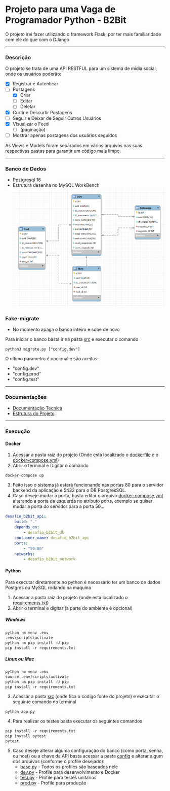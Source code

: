 # Projeto para uma Vaga de Programador Python - B2Bit

O projeto irei fazer utilizando o framework Flask, por ter mais familiaridade com ele do que com o DJango

---

### Descrição
O projeto se trata de uma API RESTFUL para um sistema de midia social, onde os usuários poderão:
- [x] Registrar e Autenticar
- [ ] Postagens
    - [x] Criar
    - [ ] Editar
    - [ ] Deletar
- [x] Curtir e Descurtir Postagens
- [ ] Seguir e Deixar de Seguir Outros Usuários
- [x] Visualizar o Feed
    - [ ] (paginação)
- [ ] Mostrar apenas postagens dos usuários seguidos

As Views e Models foram separados em vários arquivos nas suas respectivas pastas para garantir um código mais limpo.

---

### Banco de Dados
* Postgresql 16
* Estrutura desenha no MySQL WorkBench
![Estrutura do Banco de Dados](./docs/estrutura_db.png)

### Fake-migrate
* No momento apaga o banco inteiro e sobe de novo

Para iniciar o banco basta ir na pasta [src](./src/) e executar o comando
```shell
python3 migrate.py ["config.dev"]
```
O ultimo parametro é opcional e são aceitos:
- "config.dev"
- "config.prod"
- "config.test"

---

### Documentações
- [Documentação Tecnica](./docs/README.md)
- [Estrutura do Projeto](./docs/estrutura_projeto.md)

---

### Execução
#### Docker
1. Acessar a pasta raiz do projeto (Onde está localizado o [dockerfile](./dockerfile) e o [docker-compose.yml](./docker-compose.yml))
2. Abrir o terminal e Digitar o comando
```shell
docker-compose up
```
3. Feito isso o sistema já estará funcionando nas portas 80 para o servidor backend da aplicação e 5432 para o DB PostgresSQL.
4. Caso deseje mudar a porta, basta editar o arquivo [docker-compose.yml](./docker-compose.yml) alterando a porta da esquerda no atributo ports, exemplo se quiser mudar a porta do servidor para a porta 50...
```yml
desafio_b2bit_api:
    build: "."
    depends_on: 
        - desafio_b2bit_db
    container_name: desafio_b2bit_api
    ports:
        - "50:80"
    networks: 
        - desafio_b2bit_network
```

#### Python
Para executar diretamente no python é necessário ter um banco de dados Postgres ou MySQL rodando na maquina

1. Acessar a pasta raiz do projeto (onde está localizado o [requirements.txt](./requirements.txt))
2. Abrir o terminal e digitar (a parte do ambiente é opcional)
##### Windows
```shell
python -m venv .env
.env\scripts\activate
python -m pip install -U pip
pip install -r requirements.txt
```
##### Linux ou Mac
```shell
python -m venv .env
source .env/scripts/activate
python -m pip install -U pip
pip install -r requirements.txt
```
3. Acessar a pasta [src](./src/) (onde fica o codigo fonte do projeto) e executar o seguinte comando no terminal
```shell
python app.py
```
4. Para realizar os testes basta executar os seguintes comandos
```shell
pip install -r requirements.txt
pip install pytest
pytest
```
5. Caso deseje alterar alguma configuração do banco (como porta, senha, ou host) ou a chave da API basta acessar a pasta [config](./src/config/) e alterar algum dos arquivos (conforme o profile desejado):
    - [base.py](./src/config/base.py) - Todos os profiles são baseados nele
    - [dev.py](./src/config/dev.py) - Profile para desenvolvimento e Docker
    - [test.py](./src/config/test.py) - Profile para testes unitários
    - [prod.py](./src/config/prod.py) - Profile para produção